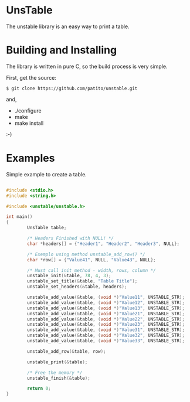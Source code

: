 UnsTable
========

The unstable library is an easy way to print a table.


Building and Installing
=======================

The library is written in pure C, so the build process is very simple.

First, get the source:

    $ git clone https://github.com/patito/unstable.git

and,

* ./configure
* make
* make install

:-)

Examples
==========

Simple example to create a table.

```c

#include <stdio.h>
#include <string.h>

#include <unstable/unstable.h>

int main()
{
        UnsTable table;

        /* Headers Finished with NULL! */
        char *headers[] = {"Header1", "Header2", "Header3", NULL};

        /* Exemplo using method unstable_add_row() */
        char *row[] = {"Value41", NULL, "Value43", NULL};

        /* Must call init method - width, rows, column */
        unstable_init(&table, 78, 4, 3);
        unstable_set_title(&table, "Table Title");
        unstable_set_headers(&table, headers);

        unstable_add_value(&table, (void *)"Value11", UNSTABLE_STR);
        unstable_add_value(&table, (void *)"Value12", UNSTABLE_STR);
        unstable_add_value(&table, (void *)"Value13", UNSTABLE_STR);
        unstable_add_value(&table, (void *)"Value21", UNSTABLE_STR);
        unstable_add_value(&table, (void *)"Value22", UNSTABLE_STR);
        unstable_add_value(&table, (void *)"Value23", UNSTABLE_STR);
        unstable_add_value(&table, (void *)"Value31", UNSTABLE_STR);
        unstable_add_value(&table, (void *)"Value32", UNSTABLE_STR);
        unstable_add_value(&table, (void *)"Value33", UNSTABLE_STR);

        unstable_add_row(&table, row);

        unstable_print(&table);

        /* Free the memory */
        unstable_finish(&table);

        return 0;
}

```
